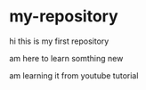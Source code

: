 # my-repository


hi this is my first repository

 am here to learn somthing new


 am learning it from youtube tutorial
